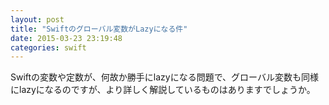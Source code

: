 ```yaml
---
layout: post
title: "Swiftのグローバル変数がLazyになる件"
date: 2015-03-23 23:19:48
categories: swift
---
```

<p>Swiftの変数や定数が、何故か勝手にlazyになる問題で、グローバル変数も同様にlazyになるのですが、より詳しく解説しているものはありますでしょうか。</p>
